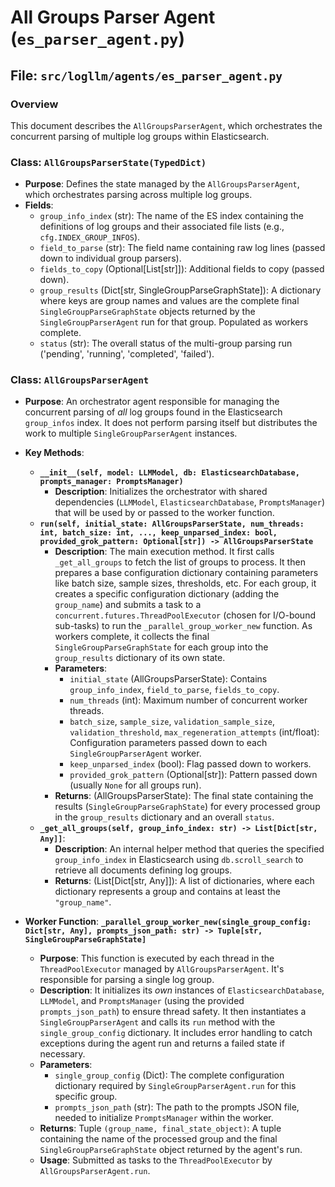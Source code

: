 # All Groups Parser Agent (`es_parser_agent.py`)

## File: `src/logllm/agents/es_parser_agent.py`

### Overview

This document describes the `AllGroupsParserAgent`, which orchestrates the concurrent parsing of multiple log groups within Elasticsearch.

### Class: `AllGroupsParserState(TypedDict)`

- **Purpose**: Defines the state managed by the `AllGroupsParserAgent`, which orchestrates parsing across multiple log groups.
- **Fields**:
  - `group_info_index` (str): The name of the ES index containing the definitions of log groups and their associated file lists (e.g., `cfg.INDEX_GROUP_INFOS`).
  - `field_to_parse` (str): The field name containing raw log lines (passed down to individual group parsers).
  - `fields_to_copy` (Optional[List[str]]): Additional fields to copy (passed down).
  - `group_results` (Dict[str, SingleGroupParseGraphState]): A dictionary where keys are group names and values are the complete final `SingleGroupParseGraphState` objects returned by the `SingleGroupParserAgent` run for that group. Populated as workers complete.
  - `status` (str): The overall status of the multi-group parsing run ('pending', 'running', 'completed', 'failed').

### Class: `AllGroupsParserAgent`

- **Purpose**: An orchestrator agent responsible for managing the concurrent parsing of _all_ log groups found in the Elasticsearch `group_infos` index. It does not perform parsing itself but distributes the work to multiple `SingleGroupParserAgent` instances.
- **Key Methods**:

  - **`__init__(self, model: LLMModel, db: ElasticsearchDatabase, prompts_manager: PromptsManager)`**
    - **Description**: Initializes the orchestrator with shared dependencies (`LLMModel`, `ElasticsearchDatabase`, `PromptsManager`) that will be used by or passed to the worker function.
  - **`run(self, initial_state: AllGroupsParserState, num_threads: int, batch_size: int, ..., keep_unparsed_index: bool, provided_grok_pattern: Optional[str]) -> AllGroupsParserState`**
    - **Description**: The main execution method. It first calls `_get_all_groups` to fetch the list of groups to process. It then prepares a base configuration dictionary containing parameters like batch size, sample sizes, thresholds, etc. For each group, it creates a specific configuration dictionary (adding the `group_name`) and submits a task to a `concurrent.futures.ThreadPoolExecutor` (chosen for I/O-bound sub-tasks) to run the `_parallel_group_worker_new` function. As workers complete, it collects the final `SingleGroupParseGraphState` for each group into the `group_results` dictionary of its own state.
    - **Parameters**:
      - `initial_state` (AllGroupsParserState): Contains `group_info_index`, `field_to_parse`, `fields_to_copy`.
      - `num_threads` (int): Maximum number of concurrent worker threads.
      - `batch_size`, `sample_size`, `validation_sample_size`, `validation_threshold`, `max_regeneration_attempts` (int/float): Configuration parameters passed down to each `SingleGroupParserAgent` worker.
      - `keep_unparsed_index` (bool): Flag passed down to workers.
      - `provided_grok_pattern` (Optional[str]): Pattern passed down (usually `None` for all groups run).
    - **Returns**: (AllGroupsParserState): The final state containing the results (`SingleGroupParseGraphState`) for every processed group in the `group_results` dictionary and an overall `status`.
  - **`_get_all_groups(self, group_info_index: str) -> List[Dict[str, Any]]`**:
    - **Description**: An internal helper method that queries the specified `group_info_index` in Elasticsearch using `db.scroll_search` to retrieve all documents defining log groups.
    - **Returns**: (List[Dict[str, Any]]): A list of dictionaries, where each dictionary represents a group and contains at least the `"group_name"`.

- **Worker Function**: **`_parallel_group_worker_new(single_group_config: Dict[str, Any], prompts_json_path: str) -> Tuple[str, SingleGroupParseGraphState]`**
  - **Purpose**: This function is executed by each thread in the `ThreadPoolExecutor` managed by `AllGroupsParserAgent`. It's responsible for parsing a single log group.
  - **Description**: It initializes its _own_ instances of `ElasticsearchDatabase`, `LLMModel`, and `PromptsManager` (using the provided `prompts_json_path`) to ensure thread safety. It then instantiates a `SingleGroupParserAgent` and calls its `run` method with the `single_group_config` dictionary. It includes error handling to catch exceptions during the agent run and returns a failed state if necessary.
  - **Parameters**:
    - `single_group_config` (Dict): The complete configuration dictionary required by `SingleGroupParserAgent.run` for this specific group.
    - `prompts_json_path` (str): The path to the prompts JSON file, needed to initialize `PromptsManager` within the worker.
  - **Returns**: Tuple `(group_name, final_state_object)`: A tuple containing the name of the processed group and the final `SingleGroupParseGraphState` object returned by the agent's run.
  - **Usage**: Submitted as tasks to the `ThreadPoolExecutor` by `AllGroupsParserAgent.run`.
